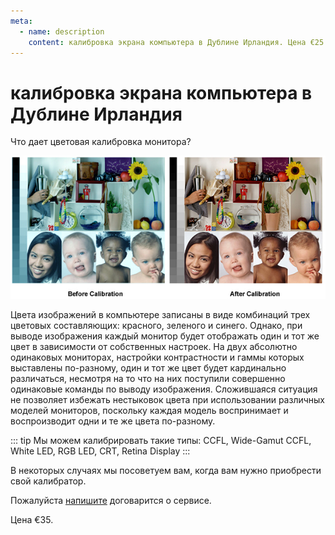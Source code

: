 ```yaml
---
meta:
  - name: description
    content: калибровка экрана компьютера в Дублине Ирландия. Цена €25.
---
```

# калибровка экрана компьютера в Дублине Ирландия

Что дает цветовaя калибровка монитора?

![калибровка экрана компьютера в Дублине Ирландия](../../img/color-management.jpg)

Цвета изображений в компьютере записаны в виде комбинаций трех цветовых составляющих: красного, зеленого и синего. Однако, при выводе изображения каждый монитор будет отображать один и тот же цвет в зависимости от собственных настроек. На двух абсолютно одинаковых мониторах, настройки контрастности и гаммы которых выставлены по-разному, один и тот же цвет будет кардинально различаться, несмотря на то что на них поступили совершенно одинаковые команды по выводу изображения. Сложившаяся ситуация не позволяет избежать нестыковок цвета при использовании различных моделей мониторов, поскольку каждая модель воспринимает и воспроизводит одни и те же цвета по-разному.

::: tip Мы можем калибрировать такие типы:
CCFL, Wide-Gamut CCFL, White LED, RGB LED, CRT, Retina Display
:::

В некоторых случаях мы посоветуем вам, когда вам нужно приобрести свой калибратор.

Пожалуйста [напишите](/ru/kontakt/) договарится о сервисе.

Цена €35.